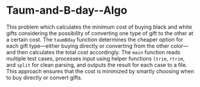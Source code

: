 # Taum-and-B-day--Algo

This problem which calculates the minimum cost of buying black and white gifts considering the possibility of converting one type of gift to the other at a certain cost. The `taumBday` function determines the cheaper option for each gift type—either buying directly or converting from the other color—and then calculates the total cost accordingly. The `main` function reads multiple test cases, processes input using helper functions `ltrim`, `rtrim`, and `split` for clean parsing, and outputs the result for each case to a file. This approach ensures that the cost is minimized by smartly choosing when to buy directly or convert gifts.
